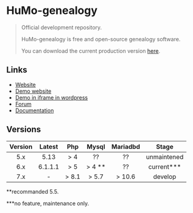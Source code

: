 # HuMo-genealogy

>
> Official development repository.
>
> HuMo-genealogy is free and open-source genealogy software.
>
> You can download the current production version [here](https://humo-gen.com/wp/humo-genealogy-download/).
>

## Links

- [Website](https://humo-gen.com)
- [Demo website](https://humo-gen.com/humo-gen/)
- [Demo in iframe in wordpress](https://humo-gen.com/wp/humo-genealogy-demo/)
- [Forum](https://humo-gen.com/wp/humo-genealogy-forum/)
- [Documentation](https://humo-gen.com/wp/humo-genealogy-manual/)

## Versions

|  Version  |  Latest  |   Php   |  Mysql  | Mariadbd |      Stage      |
|:---------:|:--------:|:-------:|:-------:|:--------:|:---------------:|
|    5.x    |   5.13   |   > 4   |   ??    |   ??     |   unmaintened   |
|    6.x    |  6.1.1.1 |   > 5   |  > 4 ** |   ??     |    current***   |
|    7.x    |     -    |  > 8.1  |  > 5.7  | > 10.6   |     develop     |

**recommanded 5.5.

***no feature, maintenance only.

